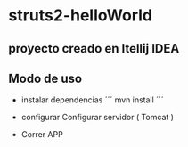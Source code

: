 # struts2-helloWorld

## proyecto creado en Itellij IDEA

## Modo de uso

- instalar dependencias
´´´
mvn install
´´´
- configurar Configurar servidor ( Tomcat )

- Correr APP

